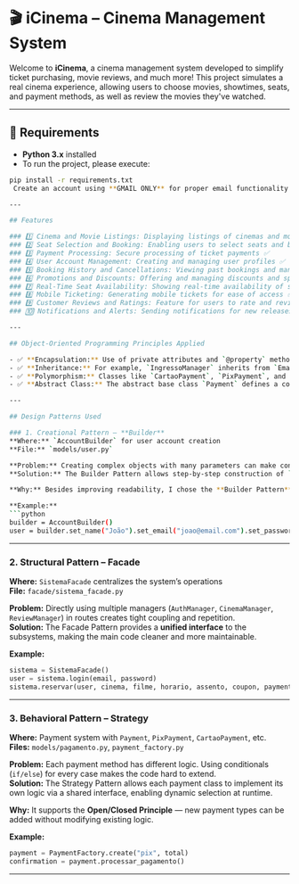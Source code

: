 # 🎬 iCinema – Cinema Management System

Welcome to **iCinema**, a cinema management system developed to simplify ticket purchasing, movie reviews, and much more! This project simulates a real cinema experience, allowing users to choose movies, showtimes, seats, and payment methods, as well as review the movies they've watched.

---

## 📌 Requirements

- **Python 3.x** installed  
- To run the project, please execute:

```bash
pip install -r requirements.txt
 Create an account using **GMAIL ONLY** for proper email functionality  

---

## Features

### 1️⃣ Cinema and Movie Listings: Displaying listings of cinemas and movies ✅  
### 2️⃣ Seat Selection and Booking: Enabling users to select seats and book tickets ✅  
### 3️⃣ Payment Processing: Secure processing of ticket payments ✅  
### 4️⃣ User Account Management: Creating and managing user profiles ✅  
### 5️⃣ Booking History and Cancellations: Viewing past bookings and managing cancellations ✅  
### 6️⃣ Promotions and Discounts: Offering and managing discounts and special offers ✅  
### 7️⃣ Real-Time Seat Availability: Showing real-time availability of seats in cinemas ✅  
### 8️⃣ Mobile Ticketing: Generating mobile tickets for ease of access ✅ (tickets are generated and sent via email)  
### 9️⃣ Customer Reviews and Ratings: Feature for users to rate and review movies ✅  
### 🔟 Notifications and Alerts: Sending notifications for new releases and booking confirmations ✅ (only reservation confirmations via email)  

---

## Object-Oriented Programming Principles Applied

- ✅ **Encapsulation:** Use of private attributes and `@property` methods in classes like `Account`, `EmailManager`, etc.  
- ✅ **Inheritance:** For example, `IngressoManager` inherits from `EmailManager`.  
- ✅ **Polymorphism:** Classes like `CartaoPayment`, `PixPayment`, and `DinheiroPayment` override the method `processar_pagamento()`.  
- ✅ **Abstract Class:** The abstract base class `Payment` defines a common interface for all payment types.

---

## Design Patterns Used

### 1. Creational Pattern – **Builder**
**Where:** `AccountBuilder` for user account creation  
**File:** `models/user.py`

**Problem:** Creating complex objects with many parameters can make constructors messy and hard to maintain.  
**Solution:** The Builder Pattern allows step-by-step construction of `Account` objects with readable and scalable code.

**Why:** Besides improving readability, I chose the **Builder Pattern** because it is the **most scalable** creational pattern. As the `Account` class evolves (e.g., adding CPF, birthdate, etc.), the builder can grow safely without breaking the existing code.

**Example:**
```python
builder = AccountBuilder()
user = builder.set_name("João").set_email("joao@email.com").set_password("123").build()
```

---

### 2. Structural Pattern – **Facade**
**Where:** `SistemaFacade` centralizes the system’s operations  
**File:** `facade/sistema_facade.py`

**Problem:** Directly using multiple managers (`AuthManager`, `CinemaManager`, `ReviewManager`) in routes creates tight coupling and repetition.  
**Solution:** The Facade Pattern provides a **unified interface** to the subsystems, making the main code cleaner and more maintainable.

**Example:**
```python
sistema = SistemaFacade()
user = sistema.login(email, password)
sistema.reservar(user, cinema, filme, horario, assento, coupon, payment_method)
```

---

### 3. Behavioral Pattern – **Strategy**
**Where:** Payment system with `Payment`, `PixPayment`, `CartaoPayment`, etc.  
**Files:** `models/pagamento.py`, `payment_factory.py`

**Problem:** Each payment method has different logic. Using conditionals (`if/else`) for every case makes the code hard to extend.  
**Solution:** The Strategy Pattern allows each payment class to implement its own logic via a shared interface, enabling dynamic selection at runtime.

**Why:** It supports the **Open/Closed Principle** — new payment types can be added without modifying existing logic.

**Example:**
```python
payment = PaymentFactory.create("pix", total)
confirmation = payment.processar_pagamento()
```

---